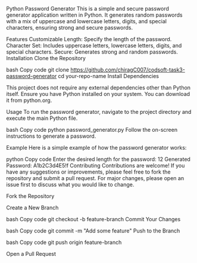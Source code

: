 Python Password Generator
This is a simple and secure password generator application written in Python. It generates random passwords with a mix of uppercase and lowercase letters, digits, and special characters, ensuring strong and secure passwords.

Features
Customizable Length: Specify the length of the password.
Character Set: Includes uppercase letters, lowercase letters, digits, and special characters.
Secure: Generates strong and random passwords.
Installation
Clone the Repository

bash
Copy code
git clone https://github.com/chiragC007/codsoft-task3-password-generator
cd your-repo-name
Install Dependencies

This project does not require any external dependencies other than Python itself. Ensure you have Python installed on your system. You can download it from python.org.

Usage
To run the password generator, navigate to the project directory and execute the main Python file.

bash
Copy code
python password_generator.py
Follow the on-screen instructions to generate a password.

Example
Here is a simple example of how the password generator works:

python
Copy code
Enter the desired length for the password: 12
Generated Password: A1b2C3d4E5!f
Contributing
Contributions are welcome! If you have any suggestions or improvements, please feel free to fork the repository and submit a pull request. For major changes, please open an issue first to discuss what you would like to change.

Fork the Repository

Create a New Branch

bash
Copy code
git checkout -b feature-branch
Commit Your Changes

bash
Copy code
git commit -m "Add some feature"
Push to the Branch

bash
Copy code
git push origin feature-branch

Open a Pull Request
